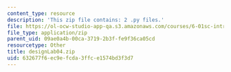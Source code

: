 ```yaml
---
content_type: resource
description: 'This zip file contains: 2 .py files.'
file: https://ol-ocw-studio-app-qa.s3.amazonaws.com/courses/6-01sc-introduction-to-electrical-engineering-and-computer-science-i-spring-2011/632677f6ec9efcda3ffce1574bd3f3d7_designLab04.zip
file_type: application/zip
parent_uid: 09ae0a4b-00ca-3719-2b3f-fe9f36ca05cd
resourcetype: Other
title: designLab04.zip
uid: 632677f6-ec9e-fcda-3ffc-e1574bd3f3d7
---
```

